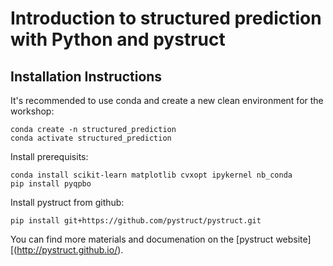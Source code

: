 # Introduction to structured prediction with Python and pystruct

## Installation Instructions

It's recommended to use conda and create a new clean environment for the workshop:

    conda create -n structured_prediction
    conda activate structured_prediction

Install prerequisits:

    conda install scikit-learn matplotlib cvxopt ipykernel nb_conda
    pip install pyqpbo

Install pystruct from github:

    pip install git+https://github.com/pystruct/pystruct.git

You can find more materials and documenation on the [pystruct website][(http://pystruct.github.io/).
